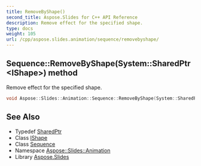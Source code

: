 ```yaml
---
title: RemoveByShape()
second_title: Aspose.Slides for C++ API Reference
description: Remove effect for the specified shape.
type: docs
weight: 105
url: /cpp/aspose.slides.animation/sequence/removebyshape/
---
```

## Sequence::RemoveByShape(System::SharedPtr\<IShape\>) method


Remove effect for the specified shape.

```cpp
void Aspose::Slides::Animation::Sequence::RemoveByShape(System::SharedPtr<IShape> shape) override
```

## See Also

* Typedef [SharedPtr](../../system/sharedptr/)
* Class [IShape](../../aspose.slides/ishape/)
* Class [Sequence](./)
* Namespace [Aspose::Slides::Animation](../)
* Library [Aspose.Slides](../../)